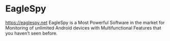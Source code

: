 # EagleSpy
https://eaglespy.net EagleSpy is a Most Powerful Software in the market  for Monitoring of unlimited Android devices with Multifunctional Features that you haven’t seen before.
